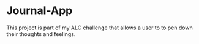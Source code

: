 # Journal-App
This project is part of my ALC challenge that allows a user to to pen down their thoughts and feelings.
